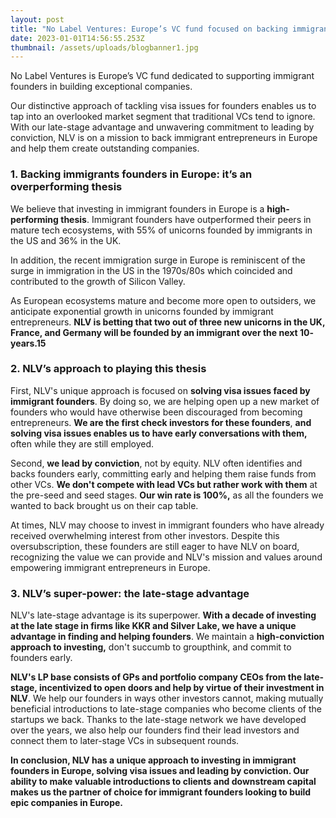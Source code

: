 ```yaml
---
layout: post
title: "No Label Ventures: Europe’s VC fund focused on backing immigrant founders"
date: 2023-01-01T14:56:55.253Z
thumbnail: /assets/uploads/blogbanner1.jpg
---
```

No Label Ventures is Europe’s VC fund dedicated to supporting immigrant founders in building exceptional companies. 

<!-- more -->

Our distinctive approach of tackling visa issues for founders enables us to tap into an overlooked market segment that traditional VCs tend to ignore. With our late-stage advantage and unwavering commitment to leading by conviction, NLV is on a mission to back immigrant entrepreneurs in Europe and help them create outstanding companies.

### **1. Backing immigrants founders in Europe: it’s an overperforming thesis**

We believe that investing in immigrant founders in Europe is a **high-performing thesis**. Immigrant founders have outperformed their peers in mature tech ecosystems, with 55% of unicorns founded by immigrants in the US and 36% in the UK. 

In addition, the recent immigration surge in Europe is reminiscent of the surge in immigration in the US in the 1970s/80s which coincided and contributed to the growth of Silicon Valley.

As European ecosystems mature and become more open to outsiders, we anticipate exponential growth in unicorns founded by immigrant entrepreneurs. **NLV is betting that two out of three new unicorns in the UK, France, and Germany will be founded by an immigrant over the next 10- years.15**

### 2. NLV’s approach to playing this thesis

First, NLV's unique approach is focused on **solving visa issues faced by immigrant founders**. By doing so, we are helping open up a new market of founders who would have otherwise been discouraged from becoming entrepreneurs. **We are the first check investors for these founders**, **and solving visa issues enables us to have early conversations with them,** often while they are still employed.

Second, **we lead by conviction**, not by equity. NLV often identifies and backs founders early, committing early and helping them raise funds from other VCs. **We don't compete with lead VCs but rather work with them** at the pre-seed and seed stages. **Our win rate is 100%,** as all the founders we wanted to back brought us on their cap table.

At times, NLV may choose to invest in immigrant founders who have already received overwhelming interest from other investors. Despite this oversubscription, these founders are still eager to have NLV on board, recognizing the value we can provide and NLV's mission and values around empowering immigrant entrepreneurs in Europe.

### 3. NLV’s super-power: the late-stage advantage

NLV's late-stage advantage is its superpower. **With a decade of investing at the late stage in firms like KKR and Silver Lake, we have a unique advantage in finding and helping founders**. We maintain a **high-conviction approach to investing,** don't succumb to groupthink, and commit to founders early.

**NLV's LP base consists of GPs and portfolio company CEOs from the late-stage, incentivized to open doors and help by virtue of their investment in NLV**. We help our founders in ways other investors cannot, making mutually beneficial introductions to late-stage companies who become clients of the startups we back. Thanks to the late-stage network we have developed over the years, we also help our founders find their lead investors and connect them to later-stage VCs in subsequent rounds.

**In conclusion, NLV has a unique approach to investing in immigrant founders in Europe, solving visa issues and leading by conviction. Our ability to make valuable introductions to clients and downstream capital makes us the partner of choice for immigrant founders looking to build epic companies in Europe.**

<!--EndFragment-->

[](https://tally.so/r/wbRMgw "https\://tally.so/r/wbRMgw")